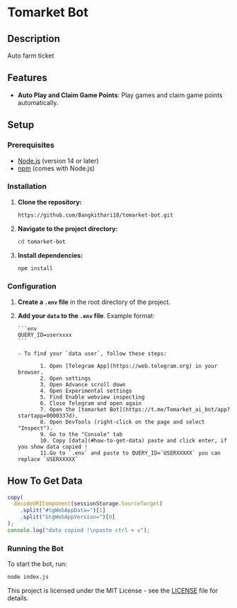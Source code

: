 # Tomarket Bot

## Description

Auto farm ticket

## Features

- **Auto Play and Claim Game Points**: Play games and claim game points automatically.

## Setup

### Prerequisites

- [Node.js](https://nodejs.org/) (version 14 or later)
- [npm](https://www.npmjs.com/) (comes with Node.js)

### Installation

1. **Clone the repository:**

   ```bash
   https://github.com/Bangkithari18/tomarket-bot.git
   ```

2. **Navigate to the project directory:**

   ```bash
   cd tomarket-bot
   ```

3. **Install dependencies:**

   ```bash
   npm install
   ```

### Configuration

1.  **Create a `.env` file** in the root directory of the project.

2.  **Add your `data` to the `.env` file**. Example format:

        ```env
        QUERY_ID=userxxxx
        ```

        - To find your `data user`, follow these steps:

               1. Open [Telegram App](https://web.telegram.org) in your browser.
               2. Open settings
               3. Open Advance scroll down
               4. Open Experimental settings
               5. Find Enable webview inspecting
               6. Close Telegram and open again
               7. Open the [tomarket Bot](https://t.me/Tomarket_ai_bot/app?startapp=0000337d).
               8. Open DevTools (right-click on the page and select "Inspect").
               9. Go to the "Console" tab
               10. Copy [data](#how-to-get-data) paste and click enter, if you show data copied !
               11.Go to `.env` and paste to QUERY_ID=`USERXXXXX` you can replace `USERXXXXX`

## How To Get Data

```javascript
copy(
  decodeURIComponent(sessionStorage.SourceTarget)
    .split("#tgWebAppData=")[1]
    .split("&tgWebAppVersion=")[0]
);
console.log("data copied !\npaste ctrl + v");
```

### Running the Bot

To start the bot, run:

```bash
node index.js
```

This project is licensed under the MIT License - see the [LICENSE](LICENSE) file for details.
